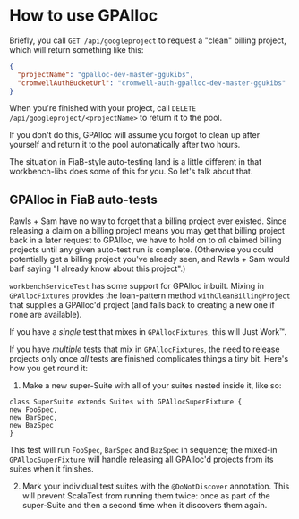 # How to use GPAlloc

Briefly, you call `GET /api/googleproject` to request a "clean" billing project, which will return something like this:

```json
{
  "projectName": "gpalloc-dev-master-ggukibs",
  "cromwellAuthBucketUrl": "cromwell-auth-gpalloc-dev-master-ggukibs"
}
```
 
When you're finished with your project, call `DELETE /api/googleproject/<projectName>` to return it to the pool.

If you don't do this, GPAlloc will assume you forgot to clean up after yourself and return it to the pool automatically after two hours.
 
The situation in FiaB-style auto-testing land is a little different in that workbench-libs does some of this for you. So let's talk about that.

## GPAlloc in FiaB auto-tests

Rawls + Sam have no way to forget that a billing project ever existed. Since releasing a claim on a billing project means you may get that billing project back in a later request to GPAlloc, we have to hold on to _all_ claimed billing projects until any given auto-test run is complete. (Otherwise you could potentially get a billing project you've already seen, and Rawls + Sam would barf saying "I already know about this project".)

`workbenchServiceTest` has some support for GPAlloc inbuilt. Mixing in `GPAllocFixtures` provides the loan-pattern method `withCleanBillingProject` that supplies a GPAlloc'd project (and falls back to creating a new one if none are available).

If you have a _single_ test that mixes in `GPAllocFixtures`, this will Just Work™.

If you have _multiple_ tests that mix in `GPAllocFixtures`, the need to release projects only once _all_ tests are finished complicates things a tiny bit. Here's how you get round it:

1. Make a new super-Suite with all of your suites nested inside it, like so:  
  
  ```
class SuperSuite extends Suites with GPAllocSuperFixture {
  new FooSpec,
  new BarSpec,
  new BazSpec
}
```  
  
  This test will run `FooSpec`, `BarSpec` and `BazSpec` in sequence; the mixed-in `GPAllocSuperFixture` will handle releasing all GPAlloc'd projects from its suites when it finishes.
  
2. Mark your individual test suites with the `@DoNotDiscover` annotation. This will prevent ScalaTest from running them twice: once as part of the super-Suite and then a second time when it discovers them again.
